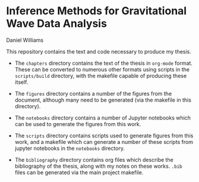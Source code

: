 # Inference Methods for Gravitational Wave Data Analysis
Daniel Williams

This repository contains the text and code necessary to produce my thesis.

* The `chapters` directory contains the text of the thesis in `org-mode` format. 
  These can be converted to numerous other formats using scripts in the `scripts/build` directory, with the makefile capable of producing these itself.

* The `figures` directory contains a number of the figures from the document, although many need to be generated (via the makefile in this directory).

* The `notebooks` directory contains a number of Jupyter notebooks which can be used to generate the figures from this work.

* The `scripts` directory contains scripts used to generate figures from this work, and a makefile which can generate a number of these scripts from jupyter notebooks in the `notebooks` directory.

* The `bibliography` directory contains org files which describe the bibliography of the thesis, along with my notes on these works. `.bib` files can be generated via the main project makefile.

